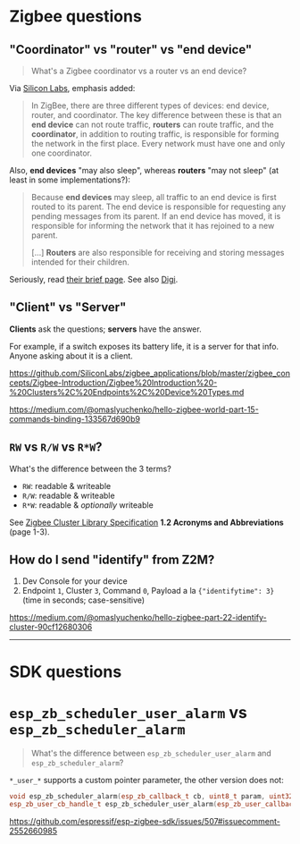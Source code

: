 # Zigbee questions

## "Coordinator" vs "router" vs "end device"

> What's a Zigbee coordinator vs a router vs an end device?

Via [Silicon Labs](https://community.silabs.com/s/article/what-is-the-difference-between-an-end-device-a-router-and-a-coordinator-do-i?language=en_US), emphasis added:

> In ZigBee, there are three different types of devices: end device, router, and coordinator. The key difference between these is that an **end device** can not route traffic, **routers** can route traffic, and the **coordinator**, in addition to routing traffic, is responsible for forming the network in the first place. Every network must have one and only one coordinator.

Also, **end devices** "may also sleep", whereas **routers** "may not sleep" (at least in some implementations?):

> Because **end devices** may sleep, all traffic to an end device is first routed to its parent. The end device is responsible for requesting any pending messages from its parent. If an end device has moved, it is responsible for informing the network that it has rejoined to a new parent.
>
> [...] **Routers** are also responsible for receiving and storing messages intended for their children.

Seriously, read [their brief page](https://community.silabs.com/s/article/what-is-the-difference-between-an-end-device-a-router-and-a-coordinator-do-i?language=en_US). See also [Digi](https://www.digi.com/resources/documentation/Digidocs/90002002/Concepts/c_device_types.htm?TocPath=Zigbee%20networks%7CZigbee%20networking%20concepts%7C_____1).

## "Client" vs "Server"

**Clients** ask the questions; **servers** have the answer.

For example, if a switch exposes its battery life, it is a server for that info. Anyone asking about it is a client.

https://github.com/SiliconLabs/zigbee_applications/blob/master/zigbee_concepts/Zigbee-Introduction/Zigbee%20Introduction%20-%20Clusters%2C%20Endpoints%2C%20Device%20Types.md

https://medium.com/@omaslyuchenko/hello-zigbee-world-part-15-commands-binding-133567d690b9

## `RW` vs `R/W` vs `R*W`?

What's the difference between the 3 terms?

* `RW`: readable & writeable
* `R/W`: readable & writeable
* `R*W`: readable & *optionally* writeable 

See [Zigbee Cluster Library Specification](https://zigbeealliance.org/wp-content/uploads/2019/12/07-5123-06-zigbee-cluster-library-specification.pdf) **1.2 Acronyms and Abbreviations** (page 1-3).


## How do I send "identify" from Z2M?

1. Dev Console for your device
2. Endpoint `1`, Cluster `3`, Command `0`, Payload a la `{"identifytime": 3}` (time in seconds; case-sensitive)

https://medium.com/@omaslyuchenko/hello-zigbee-part-22-identify-cluster-90cf12680306

---

# SDK questions

# `esp_zb_scheduler_user_alarm` vs `esp_zb_scheduler_alarm`

> What's the difference between `esp_zb_scheduler_user_alarm` and `esp_zb_scheduler_alarm`?

`*_user_*` supports a custom pointer parameter, the other version does not:

```cpp
void esp_zb_scheduler_alarm(esp_zb_callback_t cb, uint8_t param, uint32_t time);
esp_zb_user_cb_handle_t esp_zb_scheduler_user_alarm(esp_zb_user_callback_t cb, void *param, uint32_t time);
```

https://github.com/espressif/esp-zigbee-sdk/issues/507#issuecomment-2552660985